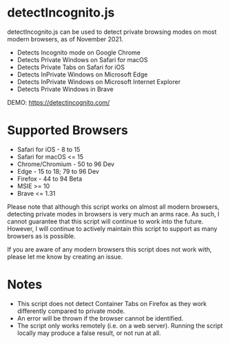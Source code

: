 # detectIncognito.js
detectIncognito.js can be used to detect private browsing modes on most modern browsers, as of November 2021.

 * Detects Incognito mode on Google Chrome
 * Detects Private Windows on Safari for macOS
 * Detects Private Tabs on Safari for iOS
 * Detects InPrivate Windows on Microsoft Edge
 * Detects InPrivate Windows on Microsoft Internet Explorer
 * Detects Private Windows in Brave

DEMO: https://detectincognito.com/

# Supported Browsers
 * Safari for iOS - 8 to 15
 * Safari for macOS <= 15
 * Chrome/Chromium - 50 to 96 Dev
 * Edge - 15 to 18; 79 to 96 Dev
 * Firefox - 44 to 94 Beta
 * MSIE >= 10
 * Brave <= 1.31

Please note that although this script works on almost all modern browsers, detecting private modes in browsers is very much an arms race. As such, I cannot guarantee that this script will continue to work into the future. However, I will continue to actively maintain this script to support as many browsers as is possible.

If you are aware of any modern browsers this script does not work with, please let me know by creating an issue.

# Notes
 * This script does not detect Container Tabs on Firefox as they work differently compared to private mode.
 * An error will be thrown if the browser cannot be identified.
 * The script only works remotely (i.e. on a web server). Running the script locally may produce a false result, or not run at all.
